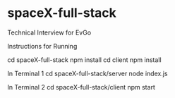 # spaceX-full-stack
Technical Interview for EvGo

Instructions for Running

cd spaceX-full-stack
npm install 
cd client
npm install 

In Terminal 1 
cd spaceX-full-stack/server
node index.js

In Terminal 2 
cd spaceX-full-stack/client
npm start
